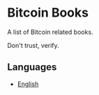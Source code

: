 # Bitcoin Books

A list of Bitcoin related books.

Don't trust, verify.

## Languages

* [English](en-us/README.md)

